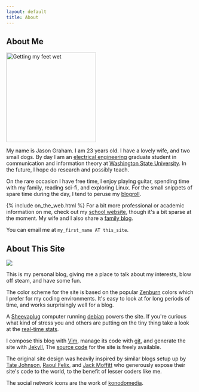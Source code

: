 ```yaml
---
layout: default
title: About
---
```



## About Me

<a href="http://www.flickr.com/photos/jason_and_whittney/5089976799/" title="Getting my feet wet"><img class="img_right" src="http://farm5.static.flickr.com/4131/5089976799_ddb0b41c2d_m_d.jpg" width="240" alt="Getting my feet wet" /></a>

My name is Jason Graham. I am 23 years old. I have a lovely wife, and two small dogs. By day I am an [electrical engineering](http://www.eecs.wsu.edu/) graduate student in communication and information theory at [Washington State University](http://www.wsu.edu).  In the future, I hope do research and possibly teach.

On the rare occasion I have free time, I enjoy playing guitar, spending time with my family, reading sci-fi, and exploring Linux.  For the small snippets of spare time during the day, I tend to peruse my [blogroll].

{% include on_the_web.html %}
For a bit more professional or academic information on me, check out my [school website], though it's a bit sparse at the moment.  My wife and I also share a [family blog].

[family blog]:http://www.graham-clan.net

<p><noscript>You can email me at <code>my_first_name AT this_site</code>.</noscript></p>

## About This Site

<img class="img_left" src="http://upload.wikimedia.org/wikipedia/commons/thumb/7/7b/SheevaPlug_with_external_drive_enclosure.jpg/300px-SheevaPlug_with_external_drive_enclosure.jpg" />

This is my personal blog, giving me a place to talk about my interests, blow off steam, and have some fun. 

The color scheme for the site is based on the popular [Zenburn] colors which I prefer for my coding environments.  It's easy to look at for long periods of time, and works surprisingly well for a blog.

A [Sheevaplug] computer running [debian] powers the site.  If you're curious what kind of stress you and others are putting on the tiny thing take a look at the [real-time stats].

I compose this blog with [Vim], manage its code with [git], and generate the site with [Jekyll], The [source code] for the site is freely available.

The original site design was heavily inspired by similar blogs setup up by [Tate Johnson], [Raoul Felix], and [Jack Moffitt] who generously expose their site's code to the world, to the benefit of lesser coders like me.

The social network icons are the work of [konodomedia].


[blogroll]:/about/blogroll/

[SheevaPlug]:http://en.wikipedia.org/wiki/SheevaPlug
[debian]:http://www.debian.org/
[real-time stats]:/about/stats/

[Jekyll]:https://github.com/mojombo/jekyll
[Vim]:http://www.vim.org/
[git]:http://git-scm.cm
[source code]:http://code.graham-clan.net/blog/
[Linux]:http://en.wikipedia.org/wiki/Linux
[school website]:http://eecs.wsu.edu/~jgraham
[Zenburn]:http://slinky.imukuppi.org/zenburnpage/
[Tate Johnson]:http://tatey.com/about/
[Raoul Felix]:http://rfelix.com/about/
[Jack Moffitt]:http://metajack.im/about/
[konodomedia]:http://www.komodomedia.com/blog/2009/06/social-network-icon-pack/
